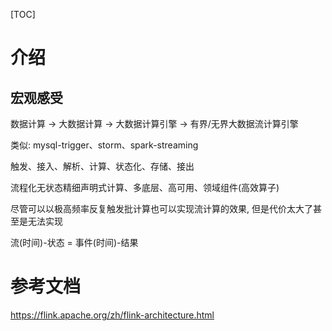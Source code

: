 [TOC]

# 介绍

## 宏观感受

数据计算 -> 大数据计算 -> 大数据计算引擎 -> 有界/无界大数据流计算引擎

类似: mysql-trigger、storm、spark-streaming

触发、接入、解析、计算、状态化、存储、接出

流程化无状态精细声明式计算、多底层、高可用、领域组件(高效算子)

尽管可以以极高频率反复触发批计算也可以实现流计算的效果,  但是代价太大了甚至是无法实现

流(时间)-状态 = 事件(时间)-结果 





# 参考文档

https://flink.apache.org/zh/flink-architecture.html